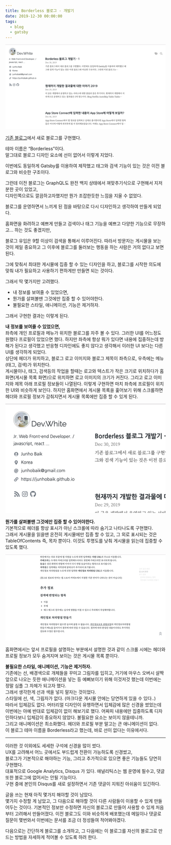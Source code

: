 ```yaml
---
title: Borderless 블로그 - 개발기
date: 2019-12-30 00:00:00
tags:
  - blog
  - gatsby
---
```


![](DraggedImage.png)

[기존 블로그](https://priceless-darwin-0a5ad6.netlify.com/)에서 새로 블로그를 구현했다.

테마 이름은 “Borderless”이다.  
말그대로 블로그 디자인 요소에 선이 없어서 이렇게 지었다.

이번에도 동일하게 Gatsby를 이용하여 제작했고 태그와 검색 기능이 있는 것은 이전 블로그와 비슷한 구조이다.

그런데 이전 블로그는 GraphQL도 완전 백지 상태에서 껴맞추기식으로 구현해서 지저분한 곳이 있었고,  
디자인쪽으로도 깔끔하고자했지만 뭔가 조잡한듯한 느낌을 지울 수 없었다.

블로그를 운영하면서 느끼게 된 점을 바탕으로 다시 디자인하고 생각하여 만들게 되었다.

홈화면을 화려하고 예쁘게 만들고 검색이나 태그 기능을 예쁘고 다양한 기능으로 무장하고... 하는 것도 좋겠지만,

블로그 유입은 9할 이상이 검색을 통해서 이루어진다. 따라서 방문자는 게시물을 보는 것이 제일 중요하고 그 이후에 블로그를 둘러보는 행동을 하는 사람은 거의 없다고 보면 된다.

그에 맞춰서 최대한 게시물에 집중 할 수 있는 디자인을 하고, 블로그를 시작한 의도에 맞춰 내가 필요하고 사용하기 편하게만 만들면 되는 것이다.

그래서 딱 몇가지만 고려했다.

- 내 정보를 보여줄 수 있었으면,
- 뭔가를 살펴볼땐 그것에만 집중 할 수 있어야한다.
- 불필요한 스타일, 애니메이션, 기능은 제거하자.

그래서 구현한 결과는 이렇게 된다.

**내 정보를 보여줄 수 있었으면,**  
좌측에 개인 프로필과 메뉴가 위치한 블로그를 자주 볼 수 있다. 그러한 UI를 어느정도 원했다 프로필이 있었으면 했다. 하지만 좌측에 항상 뭐가 있다면 내용에 집중하는데 방해가 된다고 생각했고 반응형 디자인에도 좋지 않다고 생각해서 이러한 UI 보다는 다른 UI를 생각하게 되었다.  
상단에 헤더가 위치하고, 블로그 로고 이미지와 블로그 제목이 좌측으로, 우측에는 메뉴(태그, 검색)가 위치한다.  
게시물이나, 태그, 검색등의 작업을 할때는 로고와 텍스트가 작은 크기로 위치하다가 홈화면(게시물 목록 화면)으로 위치하면 로고 이미지의 크기가 커진다. 그리고 로고 이미지와 제목 아래 프로필 정보들이 나열된다. 이렇게 구현하면 마치 좌측에 프로필이 위치한 UI와 비슷하게 보인다. 하지만 홈화면에서 게시물 목록을 훑어보기 위해 스크롤하면 헤더와 프로필 정보가 감춰지면서 게시물 목록에만 집중 할 수 있게 된다.

![](DraggedImage-1.png)

**뭔가를 살펴볼땐 그것에만 집중 할 수 있어야한다.**  
기본적으로 헤더를 항상 표시가 아닌 스크롤에 따라 숨기고 나타나도록 구현했다.  
그래서 게시물을 읽을땐 온전히 게시물에만 집중 할 수 있고, 그 외로 표시되는 것은 TableOfContents 즉, 목차 뿐이다. 이것도 투명도를 낮춰 게시물을 읽는데 집중할 수 있도록 했다.

![](DraggedImage-2.png)

홈화면에서는 앞서 프로필을 설명하는 부분에서 설명한 것과 같이 스크롤 시에는 헤더와 프로필 정보가 모두 숨겨지며 보이는 것은 게시물 목록 뿐이다.

**불필요한 스타일, 애니메이션, 기능은 제거하자.**  
기존에는 선, 배경색으로 개체들을 꾸미고 그림자를 입히고, 거기에 마우스 오버시 살짝 앞으로 나오는 듯한 애니메이션을 넣는 등 예뻐보이기 위해 이것저것 했는데 이번에는 정말 심플 그 자체가 되고자 했다.  
그래서 생각한게 선과 색을 넣지 말자는 것이었다.  
스타일에 선, 색, 그림자가 없다. (마크다운 게시물 안에는 당연하게 있을 수 있다..)  
따라서 입체감도 없다. 머터리얼 디자인이 유행하면서 입체감에 많은 신경을 썼었는데 이번에는 아예 반대로 입체감이 없이 해보기로 했다. 어짜피 내용에만 집중하도록 디자인하다보니 입체감이 중요하지 않았다. 불필요한 요소는 보이지 않을테니까.  
그리고 애니메이션은 최소화했다. 헤더와 프로필 부분 말고는 큰 애니메이션이 없다.  
이 블로그 테마 이름을 Borderless라고 했는데, 바로 선이 없다는 이유에서다.

---

이러한 것 이외에도 세세한 구석에 신경을 많이 썼다.  
UX를 고려해서 어느 곳에서도 부드럽게 전환이 가능하도록 신경썼고,  
블로그가 기본적으로 해야하는 기능, 그리고 추가적으로 있으면 좋은 기능들도 당연히 구현했다.  
대표적으로 Google Analytics, Disqus 가 있다. 애널리틱스는 웹 운영에 필수고, 댓글 또한 블로그에 없어서는 안될 기능이다.  
구현 중에 본인의 Disqus를 새로 설정하면서 기존 댓글이 지워진 아쉬움이 있긴하다.

글을 쓰는 현재 아직 몇가지 해야할 것이 남았다.  
몇가지 수정할 게 남았고, 그 다음으로 해야할 것이 다른 사람들이 이용할 수 있게 만들어두는 것이다. 기본적인 정보만 수정하면 자신의 블로그로 만들어 사용할 수 있게 처음부터 고려해서 만들어졌다. 이전 블로그도 이와 비슷하게 배포했는데 메일이나 댓글로 질문이 몇번와서 이번에는 문서를 조금 더 정성들여 적어봐야겠다.

다음으로는 간단하게 블로그를 소개하고, 그 다음에는 이 블로그를 자신의 블로그로 만드는 방법을 자세하게 적어볼 수 있도록 하려 한다.
